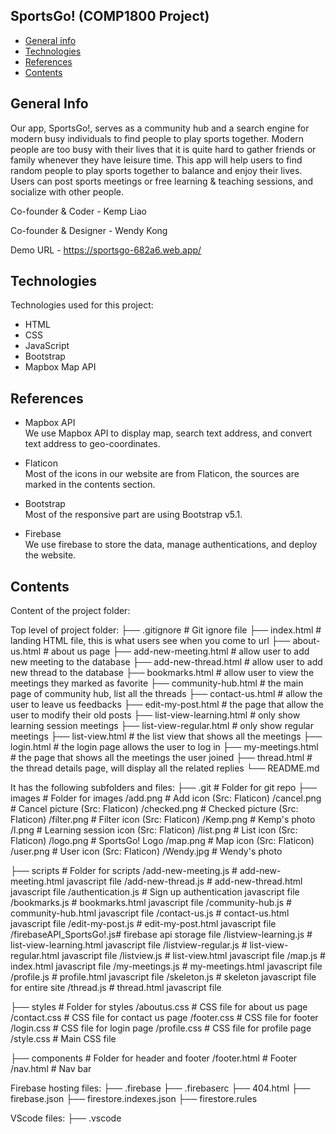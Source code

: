 ## SportsGo! (COMP1800 Project)

* [General info](#general-info)
* [Technologies](#technologies)
* [References](#references)
* [Contents](#contents)

## General Info
Our app, SportsGo!, serves as a community hub and a search engine for modern busy individuals to find people to play sports together. Modern people are too busy with their lives that it is quite hard to gather friends or family whenever they have leisure time. This app will help users to find random people to play sports together to balance and enjoy their lives. Users can post sports meetings or free learning & teaching sessions, and socialize with other people.

Co-founder & Coder - Kemp Liao

Co-founder & Designer - Wendy Kong

Demo URL - https://sportsgo-682a6.web.app/
	
## Technologies
Technologies used for this project:
* HTML
* CSS
* JavaScript
* Bootstrap
* Mapbox Map API

## References
* Mapbox API  
We use Mapbox API to display map, search text address, and convert text address to geo-coordinates.  

* Flaticon  
Most of the icons in our website are from Flaticon, the sources are marked in the contents section.  

* Bootstrap  
Most of the responsive part are using Bootstrap v5.1.  

* Firebase  
We use firebase to store the data, manage authentications, and deploy the website.  

## Contents
Content of the project folder:

 Top level of project folder: 
├── .gitignore               # Git ignore file
├── index.html               # landing HTML file, this is what users see when you come to url
├── about-us.html            # about us page
├── add-new-meeting.html     # allow user to add new meeting to the database
├── add-new-thread.html      # allow user to add new thread to the database
├── bookmarks.html           # allow user to view the meetings they marked as favorite
├── community-hub.html       # the main page of community hub, list all the threads
├── contact-us.html          # allow the user to leave us feedbacks
├── edit-my-post.html        # the page that allow the user to modify their old posts
├── list-view-learning.html  # only show learning session meetings
├── list-view-regular.html   # only show regular meetings
├── list-view.html           # the list view that shows all the meetings
├── login.html               # the login page allows the user to log in
├── my-meetings.html         # the page that shows all the meetings the user joined
├── thread.html              # the thread details page, will display all the related replies
└── README.md

It has the following subfolders and files:
├── .git                     # Folder for git repo
├── images                   # Folder for images
    /add.png                 # Add icon (Src: Flaticon)
    /cancel.png              # Cancel picture (Src: Flaticon)
    /checked.png             # Checked picture (Src: Flaticon)
    /filter.png              # Filter icon (Src: Flaticon)
    /Kemp.png                # Kemp's photo
    /l.png                   # Learning session icon (Src: Flaticon)
    /list.png                # List icon (Src: Flaticon)
    /logo.png                # SportsGo! Logo
    /map.png                 # Map icon (Src: Flaticon)
    /user.png                # User icon (Src: Flaticon)
    /Wendy.jpg               # Wendy's photo

├── scripts                  # Folder for scripts
    /add-new-meeting.js      # add-new-meeting.html javascript file
    /add-new-thread.js       # add-new-thread.html javascript file
    /authentication.js       # Sign up authentication javascript file
    /bookmarks.js            # bookmarks.html javascript file
    /community-hub.js        # community-hub.html javascript file
    /contact-us.js           # contact-us.html javascript file
    /edit-my-post.js         # edit-my-post.html javascript file
    /firebaseAPI_SportsGo!.js# firebase api storage file
    /listview-learning.js    # list-view-learning.html javascript file
    /listview-regular.js     # list-view-regular.html javascript file
    /listview.js             # list-view.html javascript file
    /map.js                  # index.html javascript file
    /my-meetings.js          # my-meetings.html javascript file
    /profile.js              # profile.html javascript file
    /skeleton.js             # skeleton javascript file for entire site
    /thread.js               # thread.html javascript file

├── styles                   # Folder for styles
    /aboutus.css             # CSS file for about us page
    /contact.css             # CSS file for contact us page
    /footer.css              # CSS file for footer
    /login.css               # CSS file for login page
    /profile.css             # CSS file for profile page
    /style.css               # Main CSS file

├── components               # Folder for header and footer
    /footer.html             # Footer
    /nav.html                # Nav bar

Firebase hosting files: 
├── .firebase
├── .firebaserc
├── 404.html
├── firebase.json
├── firestore.indexes.json
├── firestore.rules

VScode files:
├── .vscode
